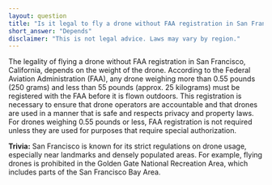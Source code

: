 ```yaml
---
layout: question
title: "Is it legal to fly a drone without FAA registration in San Francisco, California?"
short_answer: "Depends"
disclaimer: "This is not legal advice. Laws may vary by region."
---
```


The legality of flying a drone without FAA registration in San Francisco, California, depends on the weight of the drone. According to the Federal Aviation Administration (FAA), any drone weighing more than 0.55 pounds (250 grams) and less than 55 pounds (approx. 25 kilograms) must be registered with the FAA before it is flown outdoors. This registration is necessary to ensure that drone operators are accountable and that drones are used in a manner that is safe and respects privacy and property laws. For drones weighing 0.55 pounds or less, FAA registration is not required unless they are used for purposes that require special authorization.

**Trivia:** San Francisco is known for its strict regulations on drone usage, especially near landmarks and densely populated areas. For example, flying drones is prohibited in the Golden Gate National Recreation Area, which includes parts of the San Francisco Bay Area.

